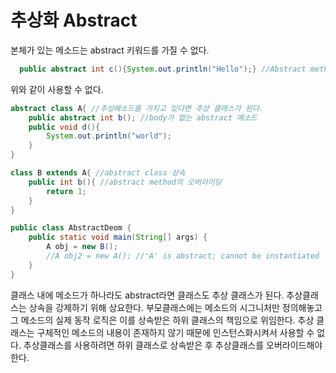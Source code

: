 # 추상화 Abstract

본체가 있는 메소드는 abstract 키워드를 가질 수 없다.
```java
  public abstract int c(){System.out.println("Hello");} //Abstract methods cannot have a body
```
위와 같이 사용할 수 없다.

```java
abstract class A{ //추상메소드를 가지고 있다면 추상 클래스가 된다.
    public abstract int b(); //body가 없는 abstract 메소드
    public void d(){
        System.out.println("world");
    }
}

class B extends A{ //abstract class 상속
    public int b(){ //abstract method의 오버라이딩
        return 1;
    }
}

public class AbstractDeom {
    public static void main(String[] args) {
        A obj = new B();
        //A obj2 = new A(); //'A' is abstract; cannot be instantiated
    }
}
```
클래스 내에 메소드가 하나라도 abstract라면 클래스도 추상 클래스가 된다.
추상클래스는 상속을 강제하기 위해 상요한다. 부모클래스에는 메소드의 시그니처만 정의해놓고 그 메소드의 실제 동작 로직은 이를 상속받은 하위 클래스의 책임으로 위임한다.
추상 클래스는 구체적인 메소드의 내용이 존재하지 않기 때문에 인스턴스화시켜서 사용할 수 없다. 추상클래스를 사용하려면 하위 클래스로 상속받은 후 추상클래스를 오버라이드해야한다.
